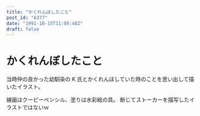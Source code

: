 ```yaml
---
title: "かくれんぼしたこと"
post_id: "6377"
date: "1991-10-15T11:00:48Z"
draft: false
---
```


# かくれんぼしたこと

当時仲の良かった幼馴染の K 氏とかくれんぼしていた時のことを思い出して描いたイラスト。

線画はクーピーペンシル、塗りは水彩絵の具。 断じてストーカーを描写したイラストではないｗ
